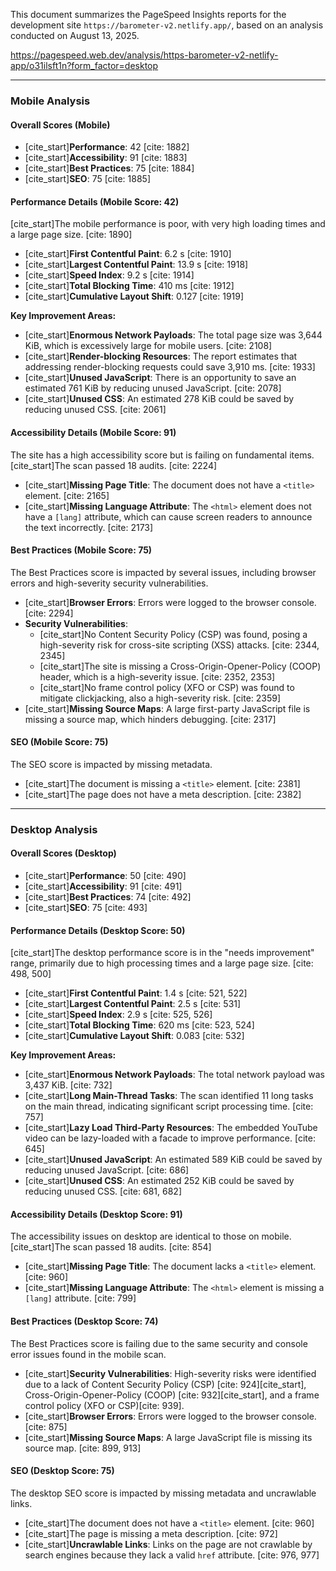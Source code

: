 This document summarizes the PageSpeed Insights reports for the development site `https://barometer-v2.netlify.app/`, based on an analysis conducted on August 13, 2025.

https://pagespeed.web.dev/analysis/https-barometer-v2-netlify-app/o31ilsft1n?form_factor=desktop

---

### **Mobile Analysis**

#### **Overall Scores (Mobile)**
* [cite_start]**Performance**: 42 [cite: 1882]
* [cite_start]**Accessibility**: 91 [cite: 1883]
* [cite_start]**Best Practices**: 75 [cite: 1884]
* [cite_start]**SEO**: 75 [cite: 1885]

#### **Performance Details (Mobile Score: 42)**
[cite_start]The mobile performance is poor, with very high loading times and a large page size. [cite: 1890]
* [cite_start]**First Contentful Paint**: 6.2 s [cite: 1910]
* [cite_start]**Largest Contentful Paint**: 13.9 s [cite: 1918]
* [cite_start]**Speed Index**: 9.2 s [cite: 1914]
* [cite_start]**Total Blocking Time**: 410 ms [cite: 1912]
* [cite_start]**Cumulative Layout Shift**: 0.127 [cite: 1919]

**Key Improvement Areas:**
* [cite_start]**Enormous Network Payloads**: The total page size was 3,644 KiB, which is excessively large for mobile users. [cite: 2108]
* [cite_start]**Render-blocking Resources**: The report estimates that addressing render-blocking requests could save 3,910 ms. [cite: 1933]
* [cite_start]**Unused JavaScript**: There is an opportunity to save an estimated 761 KiB by reducing unused JavaScript. [cite: 2078]
* [cite_start]**Unused CSS**: An estimated 278 KiB could be saved by reducing unused CSS. [cite: 2061]

#### **Accessibility Details (Mobile Score: 91)**
The site has a high accessibility score but is failing on fundamental items. [cite_start]The scan passed 18 audits. [cite: 2224]
* [cite_start]**Missing Page Title**: The document does not have a `<title>` element. [cite: 2165]
* [cite_start]**Missing Language Attribute**: The `<html>` element does not have a `[lang]` attribute, which can cause screen readers to announce the text incorrectly. [cite: 2173]

#### **Best Practices (Mobile Score: 75)**
The Best Practices score is impacted by several issues, including browser errors and high-severity security vulnerabilities.
* [cite_start]**Browser Errors**: Errors were logged to the browser console. [cite: 2294]
* **Security Vulnerabilities**:
    * [cite_start]No Content Security Policy (CSP) was found, posing a high-severity risk for cross-site scripting (XSS) attacks. [cite: 2344, 2345]
    * [cite_start]The site is missing a Cross-Origin-Opener-Policy (COOP) header, which is a high-severity issue. [cite: 2352, 2353]
    * [cite_start]No frame control policy (XFO or CSP) was found to mitigate clickjacking, also a high-severity risk. [cite: 2359]
* [cite_start]**Missing Source Maps**: A large first-party JavaScript file is missing a source map, which hinders debugging. [cite: 2317]

#### **SEO (Mobile Score: 75)**
The SEO score is impacted by missing metadata.
* [cite_start]The document is missing a `<title>` element. [cite: 2381]
* [cite_start]The page does not have a meta description. [cite: 2382]

---

### **Desktop Analysis**

#### **Overall Scores (Desktop)**
* [cite_start]**Performance**: 50 [cite: 490]
* [cite_start]**Accessibility**: 91 [cite: 491]
* [cite_start]**Best Practices**: 74 [cite: 492]
* [cite_start]**SEO**: 75 [cite: 493]

#### **Performance Details (Desktop Score: 50)**
[cite_start]The desktop performance score is in the "needs improvement" range, primarily due to high processing times and a large page size. [cite: 498, 500]
* [cite_start]**First Contentful Paint**: 1.4 s [cite: 521, 522]
* [cite_start]**Largest Contentful Paint**: 2.5 s [cite: 531]
* [cite_start]**Speed Index**: 2.9 s [cite: 525, 526]
* [cite_start]**Total Blocking Time**: 620 ms [cite: 523, 524]
* [cite_start]**Cumulative Layout Shift**: 0.083 [cite: 532]

**Key Improvement Areas:**
* [cite_start]**Enormous Network Payloads**: The total network payload was 3,437 KiB. [cite: 732]
* [cite_start]**Long Main-Thread Tasks**: The scan identified 11 long tasks on the main thread, indicating significant script processing time. [cite: 757]
* [cite_start]**Lazy Load Third-Party Resources**: The embedded YouTube video can be lazy-loaded with a facade to improve performance. [cite: 645]
* [cite_start]**Unused JavaScript**: An estimated 589 KiB could be saved by reducing unused JavaScript. [cite: 686]
* [cite_start]**Unused CSS**: An estimated 252 KiB could be saved by reducing unused CSS. [cite: 681, 682]

#### **Accessibility Details (Desktop Score: 91)**
The accessibility issues on desktop are identical to those on mobile. [cite_start]The scan passed 18 audits. [cite: 854]
* [cite_start]**Missing Page Title**: The document lacks a `<title>` element. [cite: 960]
* [cite_start]**Missing Language Attribute**: The `<html>` element is missing a `[lang]` attribute. [cite: 799]

#### **Best Practices (Desktop Score: 74)**
The Best Practices score is failing due to the same security and console error issues found in the mobile scan.
* [cite_start]**Security Vulnerabilities**: High-severity risks were identified due to a lack of Content Security Policy (CSP) [cite: 924][cite_start], Cross-Origin-Opener-Policy (COOP) [cite: 932][cite_start], and a frame control policy (XFO or CSP)[cite: 939].
* [cite_start]**Browser Errors**: Errors were logged to the browser console. [cite: 875]
* [cite_start]**Missing Source Maps**: A large JavaScript file is missing its source map. [cite: 899, 913]

#### **SEO (Desktop Score: 75)**
The desktop SEO score is impacted by missing metadata and uncrawlable links.
* [cite_start]The document does not have a `<title>` element. [cite: 960]
* [cite_start]The page is missing a meta description. [cite: 972]
* [cite_start]**Uncrawlable Links**: Links on the page are not crawlable by search engines because they lack a valid `href` attribute. [cite: 976, 977]